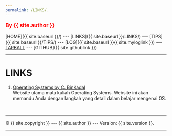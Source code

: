 ```yaml
---
permalink: /LINKS/.
---
```

<span style="color:red; font-weight:bold; font-size:larger;">By {{ site.author }}</span>
<br><br>
[HOME]({{ site.baseurl }}/) ---
[LINKS]({{ site.baseurl }}/LINKS/) ---
[TIPS]({{ site.baseurl }}/TIPS/) ---
[LOG]({{ site.baseurl }}{{ site.myloglink }}) ---
[TARBALL](SandBox/NeoZap.tar.xz) ---
[GITHUB]({{ site.githublink }})
<br>
<hr>

# LINKS

1. [Operating Systems by C. BinKadal](https://os.vlsm.org/)<br>
Website utama mata kuliah Operating Systems.
Website ini akan memandu Anda dengan langkah yang detail dalam belajar mengenai OS.

<br>
<hr>
&copy; {{ site.copyright }} --- {{ site.author }} --- Version: {{ site.version }}.
<hr>
<br>

